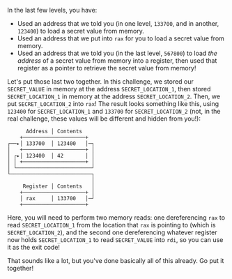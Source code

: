 In the last few levels, you have:

- Used an address that we told you (in one level, `133700`, and in another, `123400`) to load a secret value from memory.
- Used an address that we put into `rax` for you to load a secret value from memory.
- Used an address that we told you (in the last level, `567800`) to load _the address_ of a secret value from memory into a register, then used that register as a pointer to retrieve the secret value from memory!

Let's put those last two together.
In this challenge, we stored our `SECRET_VALUE` in memory at the address `SECRET_LOCATION_1`, then stored `SECRET_LOCATION_1` in memory at the address `SECRET_LOCATION_2`.
Then, we put `SECRET_LOCATION_2` into `rax`!
The result looks something like this, using `123400` for `SECRET_LOCATION_1` and `133700` for `SECRET_LOCATION_2` (not, in the real challenge, these values will be different and hidden from you!):

```text
      Address │ Contents
    +────────────────────+
┌──▸│ 133700  │ 123400   │─┐
│   +────────────────────+ │
│ ┌▸│ 123400  │ 42       │ │
│ │ +────────────────────+ │
│ └────────────────────────┘
└──────────────────────────┐
                           │
     Register │ Contents   │
    +────────────────────+ │
    │ rax     │ 133700   │─┘
    +────────────────────+
```

Here, you will need to perform two memory reads: one dereferencing `rax` to read `SECRET_LOCATION_1` from the location that `rax` is pointing to (which is `SECRET_LOCATION_2`), and the second one dereferencing whatever register now holds `SECRET_LOCATION_1` to read `SECRET_VALUE` into `rdi`, so you can use it as the exit code!

That sounds like a lot, but you've done basically all of this already.
Go put it together!
